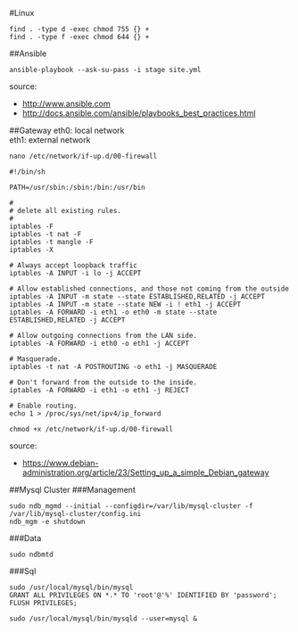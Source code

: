 #Linux
```
find . -type d -exec chmod 755 {} +
find . -type f -exec chmod 644 {} +
```
##Ansible
```
ansible-playbook --ask-su-pass -i stage site.yml
```

source:
* http://www.ansible.com
* http://docs.ansible.com/ansible/playbooks_best_practices.html


##Gateway
eth0: local network  
eth1: external network

`nano /etc/network/if-up.d/00-firewall`

```
#!/bin/sh

PATH=/usr/sbin:/sbin:/bin:/usr/bin

#
# delete all existing rules.
#
iptables -F
iptables -t nat -F
iptables -t mangle -F
iptables -X

# Always accept loopback traffic
iptables -A INPUT -i lo -j ACCEPT

# Allow established connections, and those not coming from the outside
iptables -A INPUT -m state --state ESTABLISHED,RELATED -j ACCEPT
iptables -A INPUT -m state --state NEW -i ! eth1 -j ACCEPT
iptables -A FORWARD -i eth1 -o eth0 -m state --state ESTABLISHED,RELATED -j ACCEPT

# Allow outgoing connections from the LAN side.
iptables -A FORWARD -i eth0 -o eth1 -j ACCEPT

# Masquerade.
iptables -t nat -A POSTROUTING -o eth1 -j MASQUERADE

# Don't forward from the outside to the inside.
iptables -A FORWARD -i eth1 -o eth1 -j REJECT

# Enable routing.
echo 1 > /proc/sys/net/ipv4/ip_forward
```

`chmod +x /etc/network/if-up.d/00-firewall`

source: 
* https://www.debian-administration.org/article/23/Setting_up_a_simple_Debian_gateway

##Mysql Cluster
###Management
```
sudo ndb_mgmd --initial --configdir=/var/lib/mysql-cluster -f /var/lib/mysql-cluster/config.ini
ndb_mgm -e shutdown
```
###Data
```
sudo ndbmtd
```
###Sql
```
sudo /usr/local/mysql/bin/mysql
GRANT ALL PRIVILEGES ON *.* TO 'root'@'%' IDENTIFIED BY 'password';
FLUSH PRIVILEGES;

sudo /usr/local/mysql/bin/mysqld --user=mysql &
```
